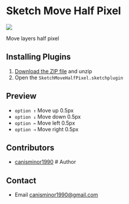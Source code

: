 # Sketch Move Half Pixel

![](https://o4j4l4n7h.qnssl.com/2017-05-23-smhp.png)

Move layers half pixel

## Installing Plugins
1. [Download the ZIP file](https://github.com/canisminor1990/sketch-move-half-pixel/archive/master.zip) and unzip
2. Open the `SketchMoveHalfPixel.sketchplugin`

## Preview

* `option ↑` Move up 0.5px
* `option ↓` Move down 0.5px
* `option ←` Move left 0.5px
* `option →` Move right 0.5px

## Contributors
* [canisminor1990](https://github.com/canisminor1990) # Author

## Contact
* Email <canisminor1990@gmail.com>
